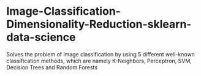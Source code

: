 # Image-Classification-Dimensionality-Reduction-sklearn-data-science
Solves the problem of image classification by using 5 different well-known classification methods, which are namely K-Neighbors, Perceptron, SVM, Decision Trees and Random Forests
